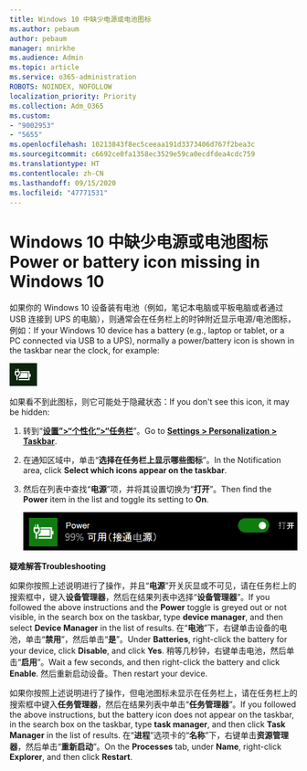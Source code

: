 ```yaml
---
title: Windows 10 中缺少电源或电池图标
ms.author: pebaum
author: pebaum
manager: mnirkhe
ms.audience: Admin
ms.topic: article
ms.service: o365-administration
ROBOTS: NOINDEX, NOFOLLOW
localization_priority: Priority
ms.collection: Adm_O365
ms.custom:
- "9002953"
- "5655"
ms.openlocfilehash: 10213843f8ec5ceeaa191d3373406d767f2bea3c
ms.sourcegitcommit: c6692ce0fa1358ec3529e59ca0ecdfdea4cdc759
ms.translationtype: HT
ms.contentlocale: zh-CN
ms.lasthandoff: 09/15/2020
ms.locfileid: "47771531"
---
```

# <a name="power-or-battery-icon-missing-in-windows-10"></a><span data-ttu-id="aed9b-102">Windows 10 中缺少电源或电池图标</span><span class="sxs-lookup"><span data-stu-id="aed9b-102">Power or battery icon missing in Windows 10</span></span>

<span data-ttu-id="aed9b-103">如果你的 Windows 10 设备装有电池（例如，笔记本电脑或平板电脑或者通过 USB 连接到 UPS 的电脑），则通常会在任务栏上的时钟附近显示电源/电池图标，例如：</span><span class="sxs-lookup"><span data-stu-id="aed9b-103">If your Windows 10 device has a battery (e.g., laptop or tablet, or a PC connected via USB to a UPS), normally a power/battery icon is shown in the taskbar near the clock, for example:</span></span>

![电池图标](media/battery-icon.png)

<span data-ttu-id="aed9b-105">如果看不到此图标，则它可能处于隐藏状态：</span><span class="sxs-lookup"><span data-stu-id="aed9b-105">If you don't see this icon, it may be hidden:</span></span>

1. <span data-ttu-id="aed9b-106">转到“**[设置”>“个性化”>“任务栏](ms-settings:taskbar?activationSource=GetHelp)**”。</span><span class="sxs-lookup"><span data-stu-id="aed9b-106">Go to **[Settings > Personalization > Taskbar](ms-settings:taskbar?activationSource=GetHelp)**.</span></span>

2. <span data-ttu-id="aed9b-107">在通知区域中，单击“**选择在任务栏上显示哪些图标**”。</span><span class="sxs-lookup"><span data-stu-id="aed9b-107">In the Notification area, click **Select which icons appear on the taskbar**.</span></span>

3. <span data-ttu-id="aed9b-108">然后在列表中查找“**电源**”项，并将其设置切换为“**打开**”。</span><span class="sxs-lookup"><span data-stu-id="aed9b-108">Then find the **Power** item in the list and toggle its setting to **On**.</span></span>

    ![在任务栏中显示电源图标](media/power-icon-on.png)

<span data-ttu-id="aed9b-110">**疑难解答**</span><span class="sxs-lookup"><span data-stu-id="aed9b-110">**Troubleshooting**</span></span>

<span data-ttu-id="aed9b-111">如果你按照上述说明进行了操作，并且“**电源**”开关灰显或不可见，请在任务栏上的搜索框中，键入**设备管理器**，然后在结果列表中选择“**设备管理器**”。</span><span class="sxs-lookup"><span data-stu-id="aed9b-111">If you followed the above instructions and the **Power** toggle is greyed out or not visible, in the search box on the taskbar, type **device manager**, and then select **Device Manager** in the list of results.</span></span> <span data-ttu-id="aed9b-112">在“**电池**”下，右键单击设备的电池，单击“**禁用**”，然后单击“**是**”。</span><span class="sxs-lookup"><span data-stu-id="aed9b-112">Under **Batteries**, right-click the battery for your device, click **Disable**, and click **Yes**.</span></span> <span data-ttu-id="aed9b-113">稍等几秒钟，右键单击电池，然后单击“**启用**”。</span><span class="sxs-lookup"><span data-stu-id="aed9b-113">Wait a few seconds, and then right-click the battery and click **Enable**.</span></span> <span data-ttu-id="aed9b-114">然后重新启动设备。</span><span class="sxs-lookup"><span data-stu-id="aed9b-114">Then restart your device.</span></span>

<span data-ttu-id="aed9b-115">如果你按照上述说明进行了操作，但电池图标未显示在任务栏上，请在任务栏上的搜索框中键入**任务管理器**，然后在结果列表中单击“**任务管理器**”。</span><span class="sxs-lookup"><span data-stu-id="aed9b-115">If you followed the above instructions, but the battery icon does not appear on the taskbar, in the search box on the taskbar, type **task manager**, and then click **Task Manager** in the list of results.</span></span> <span data-ttu-id="aed9b-116">在“**进程**”选项卡的“**名称**”下，右键单击**资源管理器**，然后单击“**重新启动**”。</span><span class="sxs-lookup"><span data-stu-id="aed9b-116">On the **Processes** tab, under **Name**, right-click **Explorer**, and then click **Restart**.</span></span>
